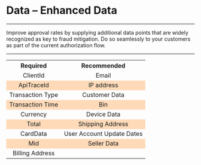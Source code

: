 # Data – Enhanced Data

---

<div>Improve approval rates by supplying additional data points that are widely recognized as key to fraud mitigation. Do so seamlessly to your customers as part of the current authorization flow.</div>

---
<table>
    <tr>
        <th>Required</th>
        <th>Recommended</th>
    </tr>
    <tr class="highlight">
        <td>ClientId</td>
        <td>Email</td>
    </tr>
    <tr class="light">
        <td>ApiTraceId</td>
        <td>IP address</td>
    </tr>
    <tr class="highlight">
        <td>Transaction Type</td>
        <td>Customer Data</td>
    </tr>
    <tr class="light">
        <td>Transaction Time</td>
        <td>Bin</td>
    </tr>
    <tr class="highlight">
        <td>Currency</td>
        <td>Device Data</td>
    </tr>
    <tr class="light">
        <td>Total</td>
        <td>Shipping Address</td>
    </tr>
    <tr class="highlight">
        <td>CardData</td>
        <td>User Account Update Dates</td>
    </tr>
    <tr class="light">
        <td>Mid</td>
        <td>Seller Data</td>
    </tr>
    <tr class="highlight">
    <td>Billing Address</td>
    </tr>
</table>

<style>
        .markdown-body table {
                margin-left: auto;
                margin-right: auto;
                border-collapse: collapse;
                width: 50%;
        }

.markdown-body div {
                margin-left: auto;
                margin-right: auto;
                width: 50%;
        }

        th, td {
                text-align: center;
                border: 1px solid break;
        }
        td:empty {
                display: none;
        }
`       .markdown-body table tr:nth-child(2n) {
            background-color: #f28500; 
        }
        .light {
                background-color: #ffdab9;
        }
</style>





